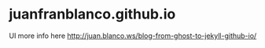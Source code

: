 # juanfranblanco.github.io

UI more info here http://juan.blanco.ws/blog-from-ghost-to-jekyll-github-io/

